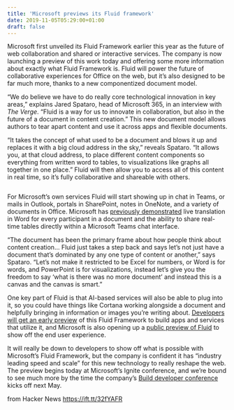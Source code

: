 ```yaml
---
title: 'Microsoft previews its Fluid framework'
date: 2019-11-05T05:29:00+01:00
draft: false
---
```


Microsoft first unveiled its Fluid Framework earlier this year as the future of web collaboration and shared or interactive services. The company is now launching a preview of this work today and offering some more information about exactly what Fluid Framework is. Fluid will power the future of collaborative experiences for Office on the web, but it’s also designed to be far much more, thanks to a new componentized document model.

“We do believe we have to do really core technological innovation in key areas,” explains Jared Spataro, head of Microsoft 365, in an interview with _The Verge_. “Fluid is a way for us to innovate in collaboration, but also in the future of a document in content creation.” This new document model allows authors to tear apart content and use it across apps and flexible documents.

“It takes the concept of what used to be a document and blows it up and replaces it with a big cloud address in the sky,” reveals Spataro. “It allows you, at that cloud address, to place different content components so everything from written word to tables, to visualizations like graphs all together in one place.” Fluid will then allow you to access all of this content in real time, so it’s fully collaborative and shareable with others.

<img alt="" src="https://cdn.vox-cdn.com/uploads/chorus\_asset/file/19337974/fluidframework.gif" />

For Microsoft’s own services Fluid will start showing up in chat in Teams, or mails in Outlook, portals in SharePoint, notes in OneNote, and a variety of documents in Office. Microsoft has [previously demonstrated](https://www.theverge.com/2019/5/6/18530191/microsoft-fluid-framework-productive-collaborative-web-technology-build-2019) live translation in Word for every participant in a document and the ability to share real-time tables directly within a Microsoft Teams chat interface.

“The document has been the primary frame about how people think about content creation... Fluid just takes a step back and says let’s not just have a document that’s dominated by any one type of content or another,” says Spataro. “Let’s not make it restricted to be Excel for numbers, or Word is for words, and PowerPoint is for visualizations, instead let’s give you the freedom to say ‘what is there was no more document’ and instead this is a canvas and the canvas is smart.”

One key part of Fluid is that AI-based services will also be able to plug into it, so you could have things like Cortana working alongside a document and helpfully bringing in information or images you’re writing about. [Developers will get an early preview](https://aka.ms/FluidDeveloperPreview) of this Fluid Framework to build apps and services that utilize it, and Microsoft is also opening up a [public preview of Fluid](http://fluidpreview.com/) to show off the end user experience.

It will really be down to developers to show off what is possible with Microsoft’s Fluid Framework, but the company is confident it has “industry leading speed and scale” for this new technology to really reshape the web. The preview begins today at Microsoft’s Ignite conference, and we’re bound to see much more by the time the company’s [Build developer conference](https://www.theverge.com/2019/9/16/20869124/microsoft-build-developer-conference-date-time-may-19-windows-office-edge-cortana-surface) kicks off next May.

  
  
from Hacker News https://ift.tt/32fYAFR